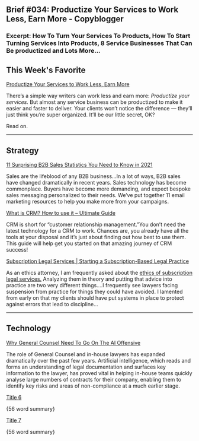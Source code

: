 
## Brief #034: Productize Your Services to Work Less, Earn More - Copyblogger

### Excerpt: How To Turn Your Services To Products, How To Start Turning Services Into Products, 8 Service Businesses That Can Be productized and Lots More...


## This Week's Favorite

[Productize Your Services to Work Less, Earn More ](https://copyblogger.com/productized-services/) 

There’s a simple way writers can work less and earn more: *Productize your services.* But almost any service business can be productized to make it easier and faster to deliver. Your clients won’t notice the difference — they’ll just think you’re super organized. It’ll be our little secret, OK?

Read on.


----

## Strategy

[11 Surprising B2B Sales Statistics You Need to Know in 2021](https://sleeknote.com/blog/b2b-sales-statistics)

Sales are the lifeblood of any B2B business...In a lot of ways, B2B sales have changed dramatically in recent years. Sales technology has become commonplace. Buyers have become more demanding, and expect bespoke sales messaging personalized to their needs. We’ve put together 11 email marketing resources to help you make more from your campaigns.

[What is CRM? How to use it – Ultimate Guide](https://www.influencive.com/what-is-crm-how-to-use-it-ultimate-guide/)

CRM is short for “customer relationship management.”You don’t need the latest technology for a CRM to work. Chances are, you already have all the tools at your disposal and it’s just about finding out how best to use them. This guide will help get you started on that amazing journey of CRM success!

[Subscription Legal Services | Starting a Subscription-Based Legal Practice](https://www.attorneyatwork.com/setting-up-subscription-legal-services/)

As an ethics attorney, I am frequently asked about the [ethics of subscription legal services.](https://www.attorneyatwork.com/ethics-of-subscription-legal-practices/) Analyzing them in theory and putting that advice into practice are two very different things....I frequently see lawyers facing suspension from practice for things they could have avoided. I lamented from early on that my clients should have put systems in place to protect against errors that lead to discipline...


----

## Technology

[Why General Counsel Need To Go On The AI Offensive](https://www.lawyer-monthly.com/2021/09/why-general-counsel-need-to-go-on-the-ai-offensive/)

The role of General Counsel and in-house lawyers has expanded dramatically over the past few years. Artificial intelligence, which reads and forms an understanding of legal documentation and surfaces key information to the lawyer, has proved vital in helping in-house teams quickly analyse large numbers of contracts for their company, enabling them to identify key risks and areas of non-compliance at a much earlier stage.




[Title 6]()

{56 word summary}


[Title 7]()

{56 word summary}



